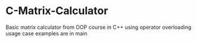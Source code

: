 # C-Matrix-Calculator
Basic matrix calculator from OOP course in C++ using operator overloading
usage case examples are in main
